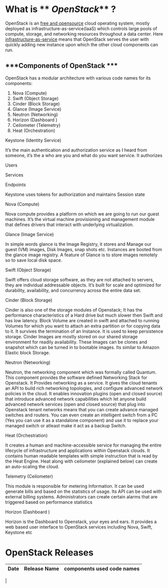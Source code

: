 # What is ** _OpenStack_** ?

OpenStack is an [free and opensource](https://en.wikipedia.org/wiki/Free_and_open-source_software) cloud operating system, mostly deployed as infrastructure-as-service(IaaS) which controls large pools of compute, storage, and networking resources throughout a data center.
Here [infrastructure-as-service](https://en.wikipedia.org/wiki/Infrastructure_as_a_service) means that OpenStack serves the user with quickly adding new instance upon which the other cloud components can run.

##  __***Components of OpenStack ***__

OpenStack has a modular architecture with various code names for its components:

  1. Nova (Compute)
  2. Swift (Object Storage)
  3. Cinder (Block Storage)
  4. Glance (Image Service)
  5. Neutron (Networking)
  6. Horizon (Dashboard )
  7. Ceilometer (Telemetry)
  8. Heat (Orchestration)

Keystone (Identity Service)

 It’s the main authentication and authorization service as I heard from someone, it’s the a who are you and what do you want service. It authorizes

Users

Services

Endpoints

Keystone uses tokens for authorization and maintains Session state

Nova (Compute)

Nova compute provides a platform on which we are going to run our guest machines. It’s the virtual machine provisioning and management module that defines drivers that interact with underlying virtualization.

Glance (Image Service)

In simple words glance is the Image Registry, it stores and Manage our guest (VM) images, Disk Images, snap shots etc. Instances are booted from the glance image registry.  A feature of Glance is to store images remotely so to save local disk space.

Swift (Object Storage)

Swift offers cloud storage software, as they are not attached to servers, they are individual addressable objects. It’s built for scale and optimized for durability, availability, and concurrency across the entire data set.

Cinder (Block Storage)

Cinder is also one of the storage modules of Openstack; It has the performance characteristics of a Hard drive but much slower then Swift and has low latency. Block Volume are created in swift and attached to running Volumes for which you want to attach an extra partition or for copying data to it. It survives the termination of an Instance. It is used to keep persistence storage. Cinder Images are mostly stored on our shared storage environment for readily availability. These Images can be clones and snapshot which can be turned in to bootable images. Its similar to Amazon Elastic block Storage.

Neutron (Networking)

Neutron, the networking component which was formally called Quantum. This component provides the software defined Networking Stack for Openstack. It Provides networking as a service. It gives the cloud tenants an API to build rich networking topologies, and configure advanced network policies in the cloud. It enables innovation plugins (open and closed source) that introduce advanced network capabilities which let anyone build advanced network services (open and closed source) that plug into Openstack tenant networks means that you can create advance managed switches and routers. You can even create an intelligent switch from a PC (Yes you can use it as a standalone component) and use it to replace your managed switch or atleast make it act as a backup Switch.

Heat (Orchestration)

It creates a human and machine-accessible service for managing the entire lifecycle of infrastructure and applications within Openstack clouds. It contains human readable templates with simple instruction that is read by the Heat Engine. Heat along with ceilometer (explained below) can create an auto-scaling the cloud.

Telemetry (Ceilometer)

This module is responsible for metering Information. It can be used generate bills and based on the statistics of usage. Its API can be used with external billing systems. Administrators can create certain alarms that are triggered based on performance statistics

Horizon (Dashboard )

Horizon is the Dashboard to Openstack, your eyes and ears. It provides a web based user interface to OpenStack services including Nova, Swift, Keystone etc

# OpenStack Releases

| Date | Release Name              | components used code names|
|------|:--------------------------:|:------------------------:|
|   
